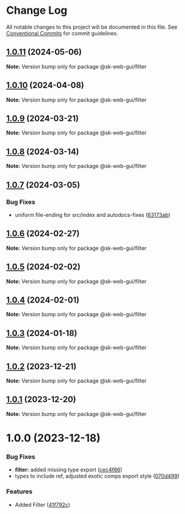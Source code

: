 # Change Log

All notable changes to this project will be documented in this file.
See [Conventional Commits](https://conventionalcommits.org) for commit guidelines.

## [1.0.11](https://github.com/Sundsvallskommun/web-shared-components/compare/@sk-web-gui/filter@1.0.10...@sk-web-gui/filter@1.0.11) (2024-05-06)

**Note:** Version bump only for package @sk-web-gui/filter

## [1.0.10](https://github.com/Sundsvallskommun/web-shared-components/compare/@sk-web-gui/filter@1.0.9...@sk-web-gui/filter@1.0.10) (2024-04-08)

**Note:** Version bump only for package @sk-web-gui/filter

## [1.0.9](https://github.com/Sundsvallskommun/web-shared-components/compare/@sk-web-gui/filter@1.0.8...@sk-web-gui/filter@1.0.9) (2024-03-21)

**Note:** Version bump only for package @sk-web-gui/filter

## [1.0.8](https://github.com/Sundsvallskommun/web-shared-components/compare/@sk-web-gui/filter@1.0.7...@sk-web-gui/filter@1.0.8) (2024-03-14)

**Note:** Version bump only for package @sk-web-gui/filter

## [1.0.7](https://github.com/Sundsvallskommun/web-shared-components/compare/@sk-web-gui/filter@1.0.6...@sk-web-gui/filter@1.0.7) (2024-03-05)

### Bug Fixes

- uniform file-ending for src/index and autodocs-fixes ([63173ab](https://github.com/Sundsvallskommun/web-shared-components/commit/63173ab9474b4cb3bc97da6b780bdfb4ae65990c))

## [1.0.6](https://github.com/Sundsvallskommun/web-shared-components/compare/@sk-web-gui/filter@1.0.5...@sk-web-gui/filter@1.0.6) (2024-02-27)

**Note:** Version bump only for package @sk-web-gui/filter

## [1.0.5](https://github.com/Sundsvallskommun/web-shared-components/compare/@sk-web-gui/filter@1.0.4...@sk-web-gui/filter@1.0.5) (2024-02-02)

**Note:** Version bump only for package @sk-web-gui/filter

## [1.0.4](https://github.com/Sundsvallskommun/web-shared-components/compare/@sk-web-gui/filter@1.0.3...@sk-web-gui/filter@1.0.4) (2024-02-01)

**Note:** Version bump only for package @sk-web-gui/filter

## [1.0.3](https://github.com/Sundsvallskommun/web-shared-components/compare/@sk-web-gui/filter@1.0.2...@sk-web-gui/filter@1.0.3) (2024-01-18)

**Note:** Version bump only for package @sk-web-gui/filter

## [1.0.2](https://github.com/Sundsvallskommun/web-shared-components/compare/@sk-web-gui/filter@1.0.1...@sk-web-gui/filter@1.0.2) (2023-12-21)

**Note:** Version bump only for package @sk-web-gui/filter

## [1.0.1](https://github.com/Sundsvallskommun/web-shared-components/compare/@sk-web-gui/filter@1.0.0...@sk-web-gui/filter@1.0.1) (2023-12-20)

**Note:** Version bump only for package @sk-web-gui/filter

# 1.0.0 (2023-12-18)

### Bug Fixes

- **filter:** added missing type export ([cec4f66](https://github.com/Sundsvallskommun/web-shared-components/commit/cec4f66f3bbb50c310d57e861869f3a66a781e12))
- types to include ref, adjusted exotic comps export style ([070d499](https://github.com/Sundsvallskommun/web-shared-components/commit/070d4990ecea5d5ce90ebdd684a381bb8ad95861))

### Features

- Added Filter ([41f792c](https://github.com/Sundsvallskommun/web-shared-components/commit/41f792c392fd0987e41ad175e2748260856d2c5f))
